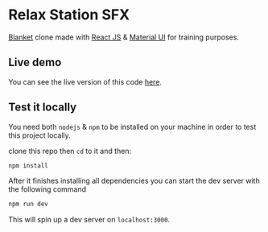 # Relax Station SFX

[Blanket](https://github.com/rafaelmardojai/blanket/) clone made with [React JS](https://reactjs.org/) & [Material UI](https://mui.com/) for training purposes.

## Live demo
You can see the live version of this code [here](https://relaxstationsfx.netlify.app).

## Test it locally
You need both `nodejs` & `npm` to be installed on your machine in order to test this project locally.

clone this repo then `cd` to it and then:
```bash
npm install
```
After it finishes installing all dependencies you can start the dev server with the following command
```bash
npm run dev
```
This will spin up a dev server on `localhost:3000`.
